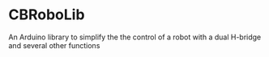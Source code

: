 CBRoboLib
=========

An Arduino library to simplify the the control of a robot with a dual H-bridge and several other functions
